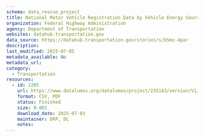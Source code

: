 ```yaml
---
schema: data_rescue_project 
title: National Motor Vehicle Registration Data by Vehicle Energy Sources
organization: Federal Highway Administration
agency: Department of Transportation
websites: datahub.transportation.gov
data_source: https://datahub.transportation.gov/stories/s/b5mz-4par
description: 
last_modified: 2025-07-05
metadata_available: No
metadata_url: 
category:
  - Transportation 
resources:
  - id: 1205
    url: https://www.datalumos.org/datalumos/project/235143/version/V1/view
    format: CSV, PDF
    status: Finished
    size: 0.001
    download_date: 2025-07-03
    maintainer: DRP, DL
    notes: 
---
```

